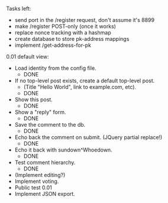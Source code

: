 Tasks left:

* send port in the /register request, don't assume it's 8899
* make /register POST-only (once it works)
* replace nonce tracking with a hashmap
* create database to store pk-address mappings
* implement /get-address-for-pk

0.01 default view:

* Load identity from the config file.
  * DONE
* If no top-level post exists, create a default top-level post.
  * (Title "Hello World", link to example.com, etc).
  * DONE
* Show this post.
  * DONE
* Show a "reply" form.
  * DONE
* Save the comment to the db.
  * DONE
* Echo back the comment on submit. (JQuery partial replace!)
  * DONE
* Echo it back with sundown^Whoedown.
  * DONE
* Test comment hierarchy.
  * DONE
* (Implement editing?)
* Implement voting.
* Public test 0.01
* Implement JSON export.
